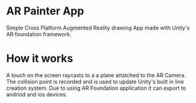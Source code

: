 # AR Painter App
 Simple Cross Platform Augmented Reality drawing App made with Unity's AR foundation framework.
# How it works
 A touch on the screen raycasts to a a plane attatched to the AR Camera. The collision point is recorded and is used to update Unity's built in line creation system. Due to using AR Foundation application it can export to andriod and ios devices.
